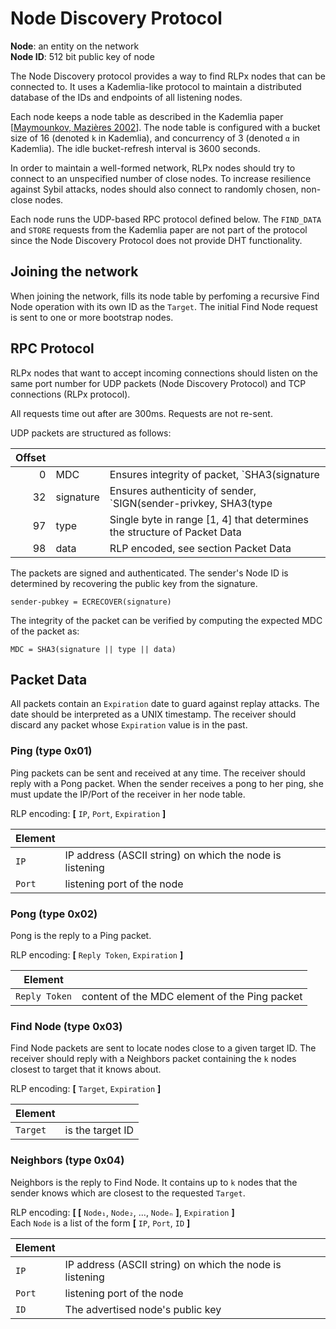 # Node Discovery Protocol

**Node**: an entity on the network  
**Node ID**: 512 bit public key of node

The Node Discovery protocol provides a way to find RLPx nodes
that can be connected to. It uses a Kademlia-like protocol to maintain a
distributed database of the IDs and endpoints of all listening nodes.

Each node keeps a node table as described in the Kademlia paper
[[Maymounkov, Mazières 2002][kad-paper]]. The node table is configured
with a bucket size of 16 (denoted `k` in Kademlia), and concurrency of 3
(denoted `α` in Kademlia). The idle bucket-refresh interval is
3600 seconds.

In order to maintain a well-formed network, RLPx nodes should try to connect
to an unspecified number of close nodes. To increase resilience against Sybil attacks,
nodes should also connect to randomly chosen, non-close nodes.

Each node runs the UDP-based RPC protocol defined below. The
`FIND_DATA` and `STORE` requests from the Kademlia paper are not part
of the protocol since the Node Discovery Protocol does not provide DHT
functionality.

[kad-paper]: http://www.cs.rice.edu/Conferences/IPTPS02/109.pdf

## Joining the network

When joining the network, fills its node table by perfoming a
recursive Find Node operation with its own ID as the `Target`. The
initial Find Node request is sent to one or more bootstrap nodes.

## RPC Protocol

RLPx nodes that want to accept incoming connections should listen on
the same port number for UDP packets (Node Discovery Protocol) and
TCP connections (RLPx protocol).

All requests time out after are 300ms. Requests are not re-sent.

UDP packets are structured as follows:

Offset  |||
------: | ----------| -------------------------------------------------------------------------
0       | MDC       | Ensures integrity of packet, `SHA3(signature || type || data)`
32      | signature | Ensures authenticity of sender, `SIGN(sender-privkey, SHA3(type || data))`
97      | type      | Single byte in range [1, 4] that determines the structure of Packet Data
98      | data      | RLP encoded, see section Packet Data

The packets are signed and authenticated. The sender's Node ID is determined by
recovering the public key from the signature.

    sender-pubkey = ECRECOVER(signature)

The integrity of the packet can be verified by computing the
expected MDC of the packet as:

    MDC = SHA3(signature || type || data)

## Packet Data

All packets contain an `Expiration` date to guard against replay attacks.
The date should be interpreted as a UNIX timestamp.
The receiver should discard any packet whose `Expiration` value is in the past.

### Ping (type 0x01)

Ping packets can be sent and received at any time. The receiver should reply with a Pong packet. When the sender receives a pong to her ping, she must update the IP/Port of the receiver in her node table.

RLP encoding: **[** `IP`, `Port`, `Expiration` **]**

Element   ||
----------|------------------------------------------------------------
`IP`      | IP address (ASCII string) on which the node is listening
`Port`    | listening port of the node

### Pong (type 0x02)

Pong is the reply to a Ping packet.

RLP encoding: **[** `Reply Token`, `Expiration` **]**

Element       ||
--------------|-----------------------------------------------
`Reply Token` | content of the MDC element of the Ping packet

### Find Node (type 0x03)

Find Node packets are sent to locate nodes close to a given target ID.
The receiver should reply with a Neighbors packet containing the `k`
nodes closest to target that it knows about.

RLP encoding: **[** `Target`, `Expiration` **]**

Element  ||
---------|--------------------
`Target` | is the target ID

### Neighbors (type 0x04)

Neighbors is the reply to Find Node. It contains up to `k` nodes that
the sender knows which are closest to the requested `Target`.

RLP encoding: **[ [** `Node₁`, `Node₂`, ..., `Nodeₙ` **]**, `Expiration` **]**  
Each `Node` is a list of the form **[** `IP`, `Port`, `ID` **]**

Element   ||
----------|---------------------------------------------------------------
`IP`      | IP address (ASCII string) on which the node is listening
`Port`    | listening port of the node
`ID`      | The advertised node's public key

